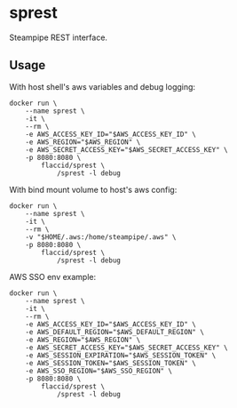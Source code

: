 # sprest

Steampipe REST interface.

## Usage

With host shell's aws variables and debug logging:

```
docker run \
    --name sprest \
    -it \
    --rm \
    -e AWS_ACCESS_KEY_ID="$AWS_ACCESS_KEY_ID" \
    -e AWS_REGION="$AWS_REGION" \
    -e AWS_SECRET_ACCESS_KEY="$AWS_SECRET_ACCESS_KEY" \
    -p 8080:8080 \
        flaccid/sprest \
            /sprest -l debug
```

With bind mount volume to host's aws config:

```
docker run \
    --name sprest \
    -it \
    --rm \
    -v "$HOME/.aws:/home/steampipe/.aws" \
    -p 8080:8080 \
        flaccid/sprest \
            /sprest -l debug
```

AWS SSO env example:

```
docker run \
    --name sprest \
    -it \
    --rm \
    -e AWS_ACCESS_KEY_ID="$AWS_ACCESS_KEY_ID" \
    -e AWS_DEFAULT_REGION="$AWS_DEFAULT_REGION" \
    -e AWS_REGION="$AWS_REGION" \
    -e AWS_SECRET_ACCESS_KEY="$AWS_SECRET_ACCESS_KEY" \
    -e AWS_SESSION_EXPIRATION="$AWS_SESSION_TOKEN" \
    -e AWS_SESSION_TOKEN="$AWS_SESSION_TOKEN" \
    -e AWS_SSO_REGION="$AWS_SSO_REGION" \
    -p 8080:8080 \
        flaccid/sprest \
            /sprest -l debug
```
